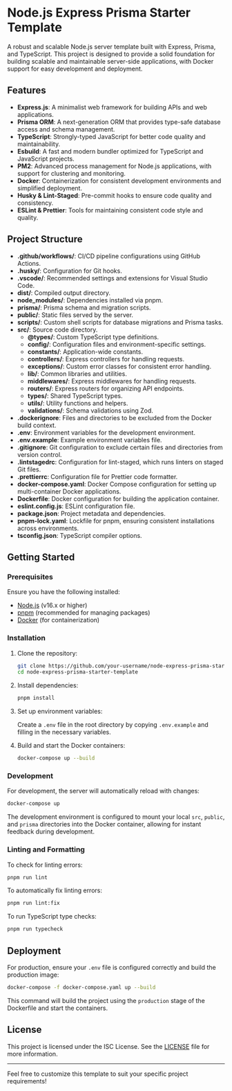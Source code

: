 # Node.js Express Prisma Starter Template

A robust and scalable Node.js server template built with Express, Prisma, and TypeScript. This project is designed to provide a solid foundation for building scalable and maintainable server-side applications, with Docker support for easy development and deployment.

## Features

- **Express.js**: A minimalist web framework for building APIs and web applications.
- **Prisma ORM**: A next-generation ORM that provides type-safe database access and schema management.
- **TypeScript**: Strongly-typed JavaScript for better code quality and maintainability.
- **Esbuild**: A fast and modern bundler optimized for TypeScript and JavaScript projects.
- **PM2**: Advanced process management for Node.js applications, with support for clustering and monitoring.
- **Docker**: Containerization for consistent development environments and simplified deployment.
- **Husky & Lint-Staged**: Pre-commit hooks to ensure code quality and consistency.
- **ESLint & Prettier**: Tools for maintaining consistent code style and quality.

## Project Structure

- **.github/workflows/**: CI/CD pipeline configurations using GitHub Actions.
- **.husky/**: Configuration for Git hooks.
- **.vscode/**: Recommended settings and extensions for Visual Studio Code.
- **dist/**: Compiled output directory.
- **node_modules/**: Dependencies installed via pnpm.
- **prisma/**: Prisma schema and migration scripts.
- **public/**: Static files served by the server.
- **scripts/**: Custom shell scripts for database migrations and Prisma tasks.
- **src/**: Source code directory.
  - **@types/**: Custom TypeScript type definitions.
  - **config/**: Configuration files and environment-specific settings.
  - **constants/**: Application-wide constants.
  - **controllers/**: Express controllers for handling requests.
  - **exceptions/**: Custom error classes for consistent error handling.
  - **lib/**: Common libraries and utilities.
  - **middlewares/**: Express middlewares for handling requests.
  - **routers/**: Express routers for organizing API endpoints.
  - **types/**: Shared TypeScript types.
  - **utils/**: Utility functions and helpers.
  - **validations/**: Schema validations using Zod.
- **.dockerignore**: Files and directories to be excluded from the Docker build context.
- **.env**: Environment variables for the development environment.
- **.env.example**: Example environment variables file.
- **.gitignore**: Git configuration to exclude certain files and directories from version control.
- **.lintstagedrc**: Configuration for lint-staged, which runs linters on staged Git files.
- **.prettierrc**: Configuration file for Prettier code formatter.
- **docker-compose.yaml**: Docker Compose configuration for setting up multi-container Docker applications.
- **Dockerfile**: Docker configuration for building the application container.
- **eslint.config.js**: ESLint configuration file.
- **package.json**: Project metadata and dependencies.
- **pnpm-lock.yaml**: Lockfile for pnpm, ensuring consistent installations across environments.
- **tsconfig.json**: TypeScript compiler options.

## Getting Started

### Prerequisites

Ensure you have the following installed:

- [Node.js](https://nodejs.org/) (v16.x or higher)
- [pnpm](https://pnpm.io/) (recommended for managing packages)
- [Docker](https://www.docker.com/) (for containerization)

### Installation

1. Clone the repository:

   ```bash
   git clone https://github.com/your-username/node-express-prisma-starter-template.git
   cd node-express-prisma-starter-template
   ```

2. Install dependencies:

   ```bash
   pnpm install
   ```

3. Set up environment variables:

   Create a `.env` file in the root directory by copying `.env.example` and filling in the necessary variables.

4. Build and start the Docker containers:

   ```bash
   docker-compose up --build
   ```

### Development

For development, the server will automatically reload with changes:

```bash
docker-compose up
```

The development environment is configured to mount your local `src`, `public`, and `prisma` directories into the Docker container, allowing for instant feedback during development.

### Linting and Formatting

To check for linting errors:

```bash
pnpm run lint
```

To automatically fix linting errors:

```bash
pnpm run lint:fix
```

To run TypeScript type checks:

```bash
pnpm run typecheck
```

## Deployment

For production, ensure your `.env` file is configured correctly and build the production image:

```bash
docker-compose -f docker-compose.yaml up --build
```

This command will build the project using the `production` stage of the Dockerfile and start the containers.

## License

This project is licensed under the ISC License. See the [LICENSE](./LICENSE) file for more information.

---

Feel free to customize this template to suit your specific project requirements!
